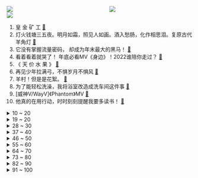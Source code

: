 <div >
	<a style="float:left;width:55%;" href = "https://github.com/anuraghazra/github-readme-stats">
	 <img src = "https://github-readme-stats.vercel.app/api?username=iuuuuuaena&theme=buefy&show_icons=true"/>
	</a>
	<a  style="float:right;width:45%" href = "https://github.com/anuraghazra/github-readme-stats">
	 <img  src="https://github-readme-stats.vercel.app/api/top-langs/?username=anuraghazra&layout=compact"/>
	</a>
	</div>

[![](https://img.shields.io/badge/jxd-@jxdgogogo.xyz-yellowgreen.svg)](https://www.jxdgogogo.xyz)<br>
1. 皇 金 矿 工 [:link:](//www.bilibili.com/video/BV1Cv4y1z7Xh) <br>
2. 灯火钱塘三五夜。明月如霜，照见人如画。酒入愁肠，化作相思泪。复原古代羊角灯 [:link:](//www.bilibili.com/video/BV16R4y1S79o) <br>
3. 它没有掌握流量密码， 却成为年末最大的黑马！ [:link:](//www.bilibili.com/video/BV1c84y1x7Ym) <br>
4. 看着看着就哭了！ 年底必看MV《身边》！2022谁陪你走过？ [:link:](//www.bilibili.com/video/BV1QP4y1i7jy) <br>
5. 《 天 价 水 果 》 [:link:](//www.bilibili.com/video/BV1QA411D7dn) <br>
6. 再见少年拉满弓，不惧岁月不惧风 [:link:](//www.bilibili.com/video/BV1YK411B7Y2) <br>
7. 羊村！但是是花絮。 [:link:](//www.bilibili.com/video/BV1ie4y1j7vv) <br>
8. 为了能轻松洗澡，我将浴室改造成洗车间这件事 [:link:](//www.bilibili.com/video/BV1YG4y177Mq) <br>
9. [威神V/WayV]《Phantom》MV [:link:](//www.bilibili.com/video/BV1hV4y1F74q) <br>
10. 他真的在用行动，时时刻刻提醒我要多读书！ [:link:](//www.bilibili.com/video/BV15R4y1D7rQ) <br>
<details>
<summary>10 ~ 20</summary>

11. 在卡塔尔土豪家干饭，什么体验？卡塔尔普通人到底有多壕？ [:link:](//www.bilibili.com/video/BV13G4y1E7AL) <br>
12. 女人…我得有个女人…（爬起 [:link:](//www.bilibili.com/video/BV1bM41117Fh) <br>
13. 《原神》EP - 信步待春之月 [:link:](//www.bilibili.com/video/BV1vd4y1a72B) <br>
14. 把战斧牛排做成孜然牛肉粒，能好吃不？【小傲想吃饭4#】 [:link:](//www.bilibili.com/video/BV12e411c7Cb) <br>
15. 自费24万，只为搞一个纯粹的音乐比赛？ [:link:](//www.bilibili.com/video/BV1ng411b7mM) <br>
16. 爸爸，我回来了，而且是我自己走回来的！ [:link:](//www.bilibili.com/video/BV1jY411U7uW) <br>
17. 十圆不如一方，今天给老婆做了一个泡脚盆，还替她试了一下，完美！ [:link:](//www.bilibili.com/video/BV17R4y1D7mT) <br>
18. 观众朋友们，我们又来押春晚题啦！ [:link:](//www.bilibili.com/video/BV1nR4y1D7W4) <br>
19. 【半佛】成年人的爱情，只筛选不改变 [:link:](//www.bilibili.com/video/BV1h44y1R71r) <br>
</details>
<details>
<summary>19 ~ 20</summary>

20. 圆规 ak47 制作方法 [:link:](//www.bilibili.com/video/BV17v4y1676S) <br>
21. 2022国产烂片爆笑盘点，暨第六届中国电影金菊花颁奖典礼！ [:link:](//www.bilibili.com/video/BV1yM41117KQ) <br>
22. 坐忘道 完整版 [:link:](//www.bilibili.com/video/BV1jg411b7T7) <br>
23. 【冬泳怪鸽】最穷的网红，家徒四壁的600万粉丝主播？ [:link:](//www.bilibili.com/video/BV1x8411H7DP) <br>
24. 【EDG.Clearlove】：相信我的人对不起 [:link:](//www.bilibili.com/video/BV1ae4y1j7Ja) <br>
25. 猫德学院全员出动高空钓猫 [:link:](//www.bilibili.com/video/BV1TM41127oe) <br>
26. 王师傅和毛毛私下最爱吃哪家餐厅？这家烤肉店竟然征服了所有人！？ [:link:](//www.bilibili.com/video/BV1E84y1x7eb) <br>
27. 老人熬夜直播到手仅百元？up主实锤幕后团队造假！【下集】 [:link:](//www.bilibili.com/video/BV1gV4y1w75P) <br>
28. [GOING SEVENTEEN SPECIAL] 寒假特辑：要管和不管 #1 [:link:](//www.bilibili.com/video/BV1144y1o7NW) <br>
</details>
<details>
<summary>28 ~ 30</summary>

29. 大家好，我是王鹤棣，我来B站了！ [:link:](//www.bilibili.com/video/BV1ed4y1a7Hz) <br>
30. 小孩指出博物馆“21th”的错误，竟被群嘲… [:link:](//www.bilibili.com/video/BV19A411X7yE) <br>
31. 徒弟的新造型（搞笑动画） [:link:](//www.bilibili.com/video/BV1uK411B7WV) <br>
32. 我的车翻了，肇事司机还逃逸了 [:link:](//www.bilibili.com/video/BV1k8411H7Kk) <br>
33. 【日本办公室料理】今天就用面包来堵住社长的喂喂喂！ [:link:](//www.bilibili.com/video/BV1i24y1U7q8) <br>
34. 布偶猫坠楼，落20m深换气孔洞7天，主人都快急疯了～ [:link:](//www.bilibili.com/video/BV1m84y1s744) <br>
35. 聊聊我火影入坑以来最艰难的一战，那个让我三天花了40万人民币的朋友【全服战力第一的回忆录】 [:link:](//www.bilibili.com/video/BV1UM41117qp) <br>
36. 6体人：3 [:link:](//www.bilibili.com/video/BV1FM41127b4) <br>
37. 游戏UP主第一次玩【原神】，竟发现自己多了43个老婆！ [:link:](//www.bilibili.com/video/BV1Ge4y1j77c) <br>
</details>
<details>
<summary>37 ~ 40</summary>

38. 一天一顿小烧烤，上下通气精神好 [:link:](//www.bilibili.com/video/BV1x24y1m7o4) <br>
39. 德国室友: 不公平!!凭什么你买的泡面有大块的牛肉!!! [:link:](//www.bilibili.com/video/BV1j8411J7SJ) <br>
40. 没有食欲，该做什么吃？ [:link:](//www.bilibili.com/video/BV1E14y1w7VR) <br>
41. 如何用火柴开锁 [:link:](//www.bilibili.com/video/BV1kg411t7tB) <br>
42. 我COS了《三体》第一集就噶了的小姐姐 [:link:](//www.bilibili.com/video/BV1wK411B7n9) <br>
43. 碧萝最后这一下有做体操运动员的潜力吗？ [:link:](//www.bilibili.com/video/BV1NA411Q7H8) <br>
44. 体验盲人的一天，无法想象这是他们的一辈子 [:link:](//www.bilibili.com/video/BV1fW4y1T7EX) <br>
45. 羊村（5） [:link:](//www.bilibili.com/video/BV11P4y1i7KU) <br>
46. 一斗金曲《一斗Disco》 [:link:](//www.bilibili.com/video/BV1U14y1P7ty) <br>
</details>
<details>
<summary>46 ~ 50</summary>

47. 小学生迷惑行为大赏，我实在是看傻了。。。 [:link:](//www.bilibili.com/video/BV1YM411m7yu) <br>
48. 摩拉特工2 [:link:](//www.bilibili.com/video/BV15K411i7GF) <br>
49. 这能怪我？ [:link:](//www.bilibili.com/video/BV1e8411J7tx) <br>
50. “有趣快乐的事分享对了人就是双倍快乐” [:link:](//www.bilibili.com/video/BV1Hv4y1X7zz) <br>
51. 这大妹子，一眼万年 [:link:](//www.bilibili.com/video/BV1cG4y1E7hu) <br>
52. 【Zc年度时刻】当攻略UP整起了活，视频就不一样了！——魔法Zc目录整活合集2 [:link:](//www.bilibili.com/video/BV1vM41117Pk) <br>
53. 一个橙子引发的故事… [:link:](//www.bilibili.com/video/BV1F44y1o7ee) <br>
54. 看完《县委大院》的后遗症 [:link:](//www.bilibili.com/video/BV1mR4y1S7M8) <br>
55. 如何让讨厌吃火锅的外国人改变他的看法？ [:link:](//www.bilibili.com/video/BV1hR4y1S7UX) <br>
</details>
<details>
<summary>55 ~ 60</summary>

56. 同桌：我是家里最不会读书的… [:link:](//www.bilibili.com/video/BV1ZY411m7H5) <br>
57. 【阳了个阳 】2023年春晚小品惨遭泄出 [:link:](//www.bilibili.com/video/BV1Ne4y157pe) <br>
58. 倡议：请您多一份理解和耐心！ [:link:](//www.bilibili.com/video/BV18v4y1z71U) <br>
59. 谁能拒绝这样一只小猫咪！ [:link:](//www.bilibili.com/video/BV1eG4y1J7a9) <br>
60. 为了选队友，他们居然做出这样的事！！！ [:link:](//www.bilibili.com/video/BV1wW4y1K7qv) <br>
61. 我很像乞丐吗？ [:link:](//www.bilibili.com/video/BV1MG4y1n7x9) <br>
62. 豆瓣9.1分：杀人犯绑架孩子，却治愈了孩子一生，结尾简直要命 [:link:](//www.bilibili.com/video/BV1Me411w7hu) <br>
63. 地狱门：你清高 你了不起 [:link:](//www.bilibili.com/video/BV1v24y1S7BV) <br>
64. 中国濒临失传戏法巧接连环（下）古彩戏法鹏鹏戏法艺术韩派戏法大活宝陈进才陈氏戏法 [:link:](//www.bilibili.com/video/BV1w3411X7RQ) <br>
</details>
<details>
<summary>64 ~ 70</summary>

65. 《有妈如此，女复何求》 [:link:](//www.bilibili.com/video/BV1VD4y1E7Ro) <br>
66. 电子烟，一把瞄准学生的狙击步枪 [:link:](//www.bilibili.com/video/BV1q3411Q7T1) <br>
67. 演绎之星系列【稀世时装】红蝶-竹华专属曲目——《In Between The Scenes》MV公开！ [:link:](//www.bilibili.com/video/BV1B14y1w7vr) <br>
68. 《明日方舟》×高德地图 阿米娅导航语音合作宣传PV [:link:](//www.bilibili.com/video/BV1tW4y1K7rM) <br>
69. 任 何 男 人 都 要 穿 衣 服！ [:link:](//www.bilibili.com/video/BV19G4y1f79p) <br>
70. KAI, SEULGI, JENO, KARINA《Hot & Cold (温差)》Stage Video [:link:](//www.bilibili.com/video/BV1224y1S7jV) <br>
71. 校门口卖5块钱一个，校长都买疯了！！ [:link:](//www.bilibili.com/video/BV1FP4y1q7JH) <br>
72. 酒桌文化滚出拆纳（指糟粕） [:link:](//www.bilibili.com/video/BV1AG4y1E7iG) <br>
73. 延吉.全州拌饭  厨子探店¥261 [:link:](//www.bilibili.com/video/BV1zP4y1i7cP) <br>
</details>
<details>
<summary>73 ~ 80</summary>

74. 验证过，这个方法，吊打学神。 [:link:](//www.bilibili.com/video/BV1W44y1o7Cu) <br>
75. 《不熄的光》——火影忍者手游七周年重燃主题曲 [:link:](//www.bilibili.com/video/BV1DD4y1L73Y) <br>
76. 【生化危鸡大电影】鸡异能！（100分钟完整版）由刘华强&杰哥&卢本伟&坤坤&穿山甲&燕双鹰等全明星主演！ [:link:](//www.bilibili.com/video/BV1x8411H7gA) <br>
77. 南方青年骑行去漠河，晚上直接在雪地上露营，一点也不冷还很舒服 [:link:](//www.bilibili.com/video/BV1PY411U78U) <br>
78. 【原神】两百张！还原猫猫妹妹跳舞的屑温迪，会对自己过敏吗 [:link:](//www.bilibili.com/video/BV148411H749) <br>
79. 猫可以变化 但至少不能变异… [:link:](//www.bilibili.com/video/BV1f84y1s7md) <br>
80. 当朋友让你穿最帅的衣服去参加婚礼..... [:link:](//www.bilibili.com/video/BV1e84y1x7fX) <br>
81. 当你写了个BUG还能运行，它就成了一个3A大作！ [:link:](//www.bilibili.com/video/BV1T24y1S7EJ) <br>
82. 免疫系统:这把高端局 [:link:](//www.bilibili.com/video/BV1SA411X7Nm) <br>
</details>
<details>
<summary>82 ~ 90</summary>

83. 带小土狗去看病，它委屈的快哭了 [:link:](//www.bilibili.com/video/BV1Zv4y1z77i) <br>
84. 为什么现在的喜剧越来越不好笑了？浅谈《一年一度喜剧大赛2》 [:link:](//www.bilibili.com/video/BV1VG4y1E75K) <br>
85. 最后一球进了我懵了…原地愣了两秒😨 [:link:](//www.bilibili.com/video/BV1iM41117mX) <br>
86. 有哪些出口转内销的外来语？ [:link:](//www.bilibili.com/video/BV1sv4y1z75B) <br>
87. 后座飞行员：原来我是干扰弹【鉴定网络热门军事39】 [:link:](//www.bilibili.com/video/BV1eV4y1F7RU) <br>
88. 难道我也要被AI取代了 [:link:](//www.bilibili.com/video/BV1C84y1s7nB) <br>
89. 【自制中字SNL蔡秀彬】美艳的逆贼 连王都不舍得杀 啊~好凉~ [:link:](//www.bilibili.com/video/BV1eG4y177ph) <br>
90. 现在的网络零食都这么猖狂吗？ [:link:](//www.bilibili.com/video/BV1B84y1x7WZ) <br>
91. 金钟仁+涩琪+柳智敏+李帝努 合作新曲Hot & Cold首舞台公开 [:link:](//www.bilibili.com/video/BV1JP4y1q7Hm) <br>
</details>
<details>
<summary>91 ~ 100</summary>

92. 【全 村 都 阳 了】 [:link:](//www.bilibili.com/video/BV1cD4y1E7LA) <br>
93. 红魔8Pro上手体验：性能恐怖的游戏手机！ [:link:](//www.bilibili.com/video/BV1nY411U7AR) <br>
94. 蜡 笔 小 京 [:link:](//www.bilibili.com/video/BV1KY411U7XF) <br>
95. 希望大家都能文明上网 理性发言！ [:link:](//www.bilibili.com/video/BV1LD4y1E7Vi) <br>
96. 10分钟可以做出来7种蛋炒饭，每粒炒饭都会跳舞 [:link:](//www.bilibili.com/video/BV1dY411m7rx) <br>
97. 他叫我同志，让我怎能不支持他。 [:link:](//www.bilibili.com/video/BV1XY411m7Nk) <br>
98. 一起来试婚纱啦～！ [:link:](//www.bilibili.com/video/BV1iV4y1F78b) <br>
99. 年夜饭系列之《外婆红烧肉》，多备点米饭，今天硬菜。 [:link:](//www.bilibili.com/video/BV1G84y1x7mN) <br>
100. 在无尽的沙漠当中没有树木！该如何生存下去【我的世界】 P9 [:link:](//www.bilibili.com/video/BV1Av4y1z7Lb) <br>
</details>
